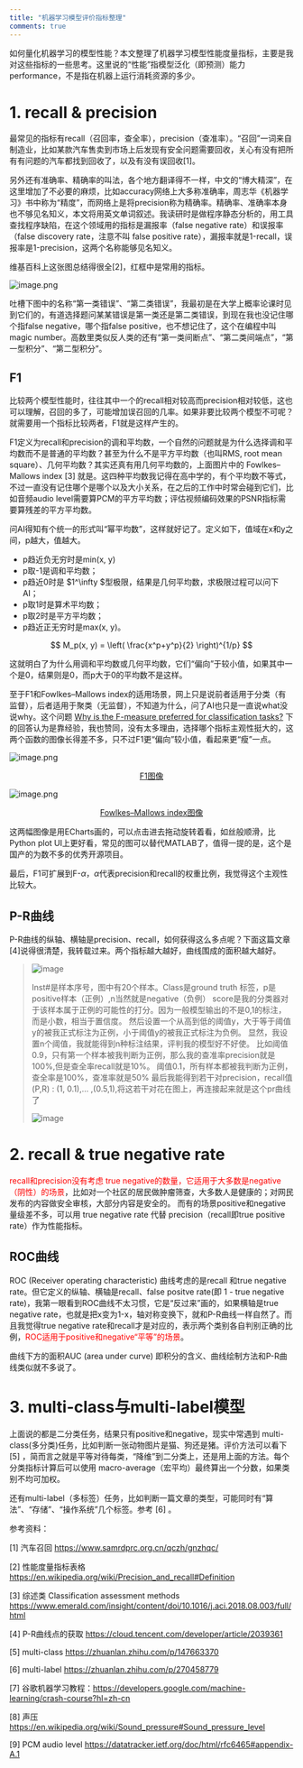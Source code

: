 ```yaml
---
title: "机器学习模型评价指标整理"
comments: true
---
```


<style>
  img {
    display: block;
    margin: 0 auto;
  }
</style>

如何量化机器学习的模型性能？本文整理了机器学习模型性能度量指标，主要是我对这些指标的一些思考。这里说的“性能”指模型泛化（即预测）能力 performance，不是指在机器上运行消耗资源的多少。

# 1. recall & precision

最常见的指标有recall（召回率，查全率），precision（查准率）。“召回”一词来自制造业，比如某款汽车售卖到市场上后发现有安全问题需要回收，关心有没有把所有有问题的汽车都找到回收了，以及有没有误回收[1]。

另外还有准确率、精确率的叫法，各个地方翻译得不一样，中文的“博大精深”，在这里增加了不必要的麻烦，比如accuracy网络上大多称准确率，周志华《机器学习》书中称为“精度”，而网络上是将precision称为精确率。精确率、准确率本身也不够见名知义，本文将用英文单词叙述。我读研时是做程序静态分析的，用工具查找程序缺陷，在这个领域用的指标是漏报率（false negative rate）和误报率（false discovery rate，注意不叫 false positive rate），漏报率就是1-recall，误报率是1-precision，这两个名称能够见名知义。


维基百科上这张图总结得很全[2]，红框中是常用的指标。


![image.png](../assets/pic/ml/wiki.png)


<!-- more -->  

吐槽下图中的名称“第一类错误”、“第二类错误”，我最初是在大学上概率论课时见到它们的，有道选择题问某某错误是第一类还是第二类错误，到现在我也没记住哪个指false negative，哪个指false positive，也不想记住了，这个在编程中叫magic number。高数里类似反人类的还有“第一类间断点”、“第二类间端点”，“第一型积分”、“第二型积分”。

## F1
比较两个模型性能时，往往其中一个的recall相对较高而precision相对较低，这也可以理解，召回的多了，可能增加误召回的几率。如果非要比较两个模型不可呢？就需要用一个指标比较两者，F1就是这样产生的。

F1定义为recall和precision的调和平均数，一个自然的问题就是为什么选择调和平均数而不是普通的平均数？甚至为什么不是平方平均数（也叫RMS, root mean square）、几何平均数？其实还真有用几何平均数的，上面图片中的 Fowlkes–Mallows index [3] 就是。这四种平均数我记得在高中学的，有个平均数不等式，不过一直没有记住哪个是哪个以及大小关系，在之后的工作中时常会碰到它们，比如音频audio level需要算PCM的平方平均数；评估视频编码效果的PSNR指标需要算残差的平方平均数。

问AI得知有个统一的形式叫“幂平均数”，这样就好记了。定义如下，值域在x和y之间，p越大，值越大。
- p趋近负无穷时是min(x, y)
- p取-1是调和平均数；
- p趋近0时是 $1^\infty $型极限，结果是几何平均数，求极限过程可以问下AI；
- p取1时是算术平均数；
- p取2时是平方平均数；
- p趋近正无穷时是max(x, y)。

$$ M_p(x, y) = \left( \frac{x^p+y^p}{2} \right)^{1/p}  $$

这就明白了为什么用调和平均数或几何平均数，它们“偏向”于较小值，如果其中一个是0，结果则是0，而p大于0的平均数不是这样。

至于F1和Fowlkes–Mallows index的适用场景，网上只是说前者适用于分类（有监督），后者适用于聚类（无监督），不知道为什么，问了AI也只是一直说what没说why。这个问题 <a href="https://datascience.stackexchange.com/questions/36817/why-is-the-f-measure-preferred-for-classification-tasks" target="_blank">Why is the F-measure preferred for classification tasks?</a> 下的回答认为是靠经验，我也赞同，没有太多理由，选择哪个指标主观性挺大的，这两个函数的图像长得差不多，只不过F1更“偏向”较小值，看起来更“瘦”一点。

![image.png](../assets/pic/ml/f1.png)

<p style="text-align: center">
<a href="https://echarts.apache.org/examples/en/editor.html?c=surface-wave&gl=1&code=OYfQHiC2CWB2AEBeeAGA3AKFBSBDMS8AjJliAJ5RyHpmV4HIkZkAOATgKYAm0AxgBcQALyoJktUBx78hohoWZsA9nCGwArpABGndoQDstCAGcBnVoQAU2KPngBaeLZiwAlPAD0zkK1Wx1LV12TEozC2tQensnKLEPbyl_QJ09UmVWAWhlcXgAbwx4eAFlZQAbLNYALnyAXwAaQvhtXD4Aa2B2ZQ1YbgBhcuV2GoByAGIAMymRxqKAN2gTDVwygFlcavymos9vEwALZQB3GomVk05ZovheSE5YE2zYGoAmK6LXGqkuXkERMXe8AYX18P1k_wYgLgACVcLBgJwagVrtc-INhvAANrbFHwcYAZiI-IAbABOACsMxxKPGABZyQZydpaVTcddxgZabhuNwiKy2XixrhtNxSZxSfy2eNOCgJviJgAOSW48ZTKbaCbKmmTTgy0koLXsybcXCcYl8wHaia04ncWn4w1FcbcAz4lAvAyOwW4ckod3EkbU-AAXRxtSaDSaYAAgmBFviACJInECcisRF4uYrDScQNFSNFcix-NJrYo1Pp0ZZso5vPwAvwYTFkyJ5PltMZkbV2s43ZA_A1IiAvvwEysMrQAQAOSCeleEaunWg3FbZeuC04RwGAS6ZTbuL7HGUACtOIInqMhgJDp0Nvt-HX873vM1lGAABKcaDAfYCGq0lAFxYIoLnYaBOBMGpsRRZFcQrTslnYM4-FzS14COaAuAmdhcDufc2RHA5jlOc5OCDBsURHa4Dm5OBgFGNEyiGQ1OAAR2WLIcnw3EwG4tlPh8HA4DQlFgUEuwwBE6jzE2UwZKDfMpPIPjcQEuJXCkj4Bx8aJJIU6SLBqMJ5IFespOEU4enPHJ4CsST4HIDxYNMvs0QeAR4FYFBCHWa8ADo_COKw3mIckPAAKngXz9gC44rCIFB6kcUkiD87zvBeFA3EwUydhfeAuAEDR2AQaK_JMVj2AEOz4EixyctyyxkEcZhcoKzgipKqLcH8wKrCsMq-vs1gPAAam63q4vIJKRoSeAQqILxPOy_S8vazrSp6mLHlgGrIrKgAFABJCKJu2uArHIWqzr846VtM8M2Ue65ntDWo0CAA" target="_blank">F1图像</a>
</p>

![image.png](../assets/pic/ml/geo.png)

<p style="text-align: center">
<a href="https://echarts.apache.org/examples/en/editor.html?c=surface-wave&gl=1&code=OYfQHiC2CWB2AEBeeAGA3AKFBSBDMS8AjJliAJ5RyHpmV4HIkZkAOATgKYAm0AxgBcQALyoJktUBx78hohoWZsA9nCGwArpABGndoQDstCAGcBnVoQAU2KPngBaeLZiwAlPAD0zkK1Wx1LV12TEozC2tQensnKLEPbyl_QJ09UmVWAWhlcXgAbwx4eAFlZQAbLNYALnyAXwAaQvhtXD4Aa2B2ZQ1YbgBhcuV2GoByAGIAMymRxqKAN2gTDVwygFlcavymos9vEwALZQB3GomVk05ZovheSE5YE2zYGoAmK6LXGqkuXkERMXe8AYX18P1k_wYgLgACVcLBgJwagVrtc-INhvAANrbFHwcYAZiI-IAbABOACsMxxKPGABZyQZydpaVTcddxgZabhuNwiKy2XixrhtNxSZxSfy2eNOCgJviJgAOSW48ZTKbaCbKmmTTgy0koLXsybcXCcYl8wHaia04ncWn4w1FcbcAz4lAvAyOwW4ckod3EkbU-AAXRxtSaDSaYAAgmBFviACJInECcisRF4uYrDScQNFSNFcix-NJrYo1Pp0ZZso5vPwAvwYTFkyJ5PltMZkbV2s43ZA_A1IiAvvwEysMrQAQAOSCeleEaunWg3FbZeuC04RwGAS6ZTbuL7HGUACtOIInqMhgJDp0Nvt-HX873vM1lGAABKcaDAfYCGq0lAFxYIoLnYaBOBMGpsRRZFcQrTslnYM4-FzS14COaAuAmdhcDufc2RHA5jlOc5OCDBsURHa4Dm5OBgFGNEyiGQ1OAAR2WLIcnw3EwG4tlPh8HA4DQlFgUEuwwBE6jzE2UwZKDfMpPIPjcQEuJXCkj4Bx8aJJIU6SLBqMJ5IFespOEU4enPHJ4CsST4HIDxYNMvs0QeAR4FYFBCHWa8ADo_COKw3mIckPAAKngXz9gC44rCIFB6kcUkiD87zvBeFA3EwUzcS4AQNHYBBor8kxWPYAQ7PgSLHJylzvEsZB4AVF5mFyrxvHywritwfzAqsKwSv6-zWA8ABqKLepi_ryCS0aEngEKiC8Tzsv0nZOs4Aqism_zHlgKrIpKgAFABJCLdpi_arHIarLr8s61tM8M2Re643tDWo0CAA" target="_blank">Fowlkes–Mallows index图像</a>
</p>

这两幅图像是用ECharts画的，可以点击进去拖动旋转着看，如丝般顺滑，比Python plot UI上更好看，常见的图可以替代MATLAB了，值得一提的是，这个是国产的为数不多的优秀开源项目。

最后，F1可扩展到F-$\alpha$，$\alpha$代表precision和recall的权重比例，我觉得这个主观性比较大。


## P-R曲线
P-R曲线的纵轴、横轴是precision、recall，如何获得这么多点呢？下面这篇文章[4]说得很清楚，我转载过来。两个指标越大越好，曲线围成的面积越大越好。


> ![image](../assets/pic/ml/pr_data.webp)
>
> Inst#是样本序号，图中有20个样本。Class是ground truth 标签，p是positive样本（正例）,n当然就是negative（负例） score是我的分类器对于该样本属于正例的可能性的打分。因为一般模型输出的不是0,1的标注，而是小数，相当于置信度。
然后设置一个从高到低的阈值y，大于等于阈值y的被我正式标注为正例，小于阈值y的被我正式标注为负例。
显然，我设置n个阈值，我就能得到n种标注结果，评判我的模型好不好使。
比如阈值0.9，只有第一个样本被我判断为正例，那么我的查准率precision就是100%,但是查全率recall就是10%。
阈值0.1，所有样本都被我判断为正例，查全率是100%，查准率就是50%
最后我能得到若干对precision，recall值(P,R)  :    (1, 0.1),… ,(0.5,1),将这若干对花在图上，再连接起来就是这个pr曲线了
>
> ![image](../assets/pic/ml/pr_image.webp)


# 2. recall & true negative rate

<span style="color: red;">recall和precision没有考虑 true negative的数量，它适用于大多数是negative（阴性）的场景</span>，比如对一个社区的居民做肿瘤筛查，大多数人是健康的；对网民发布的内容做安全审核，大部分内容是安全的。 而有的场景positive和negative量级差不多，可以用 true negative rate 代替 precision（recall即true positive rate）作为性能指标。

## ROC曲线

ROC (Receiver operating characteristic) 曲线考虑的是recall 和true negative rate。但它定义的纵轴、横轴是recall、false positve rate(即 1 - true negative rate)，我第一眼看到ROC曲线不太习惯，它是“反过来”画的，如果横轴是true negative rate，也就是把x变为1-x，轴对称变换下，就和P-R曲线一样自然了。而且我觉得true negative rate和recall才是对应的，表示两个类别各自判别正确的比例，<span style="color: red;">ROC适用于positive和negative“平等”的场景</span>。

曲线下方的面积AUC (area under curve) 即积分的含义、曲线绘制方法和P-R曲线类似就不多说了。



# 3. multi-class与multi-label模型

上面说的都是二分类任务，结果只有positive和negative，现实中常遇到 multi-class(多分类)任务，比如判断一张动物图片是猫、狗还是猪。评价方法可以看下[5] ，简而言之就是平等对待每类，“降维”到二分类上，还是用上面的方法。每个分类指标计算后可以使用 macro-average（宏平均）最终算出一个分数，如果类别不均可加权。


还有multi-label（多标签）任务，比如判断一篇文章的类型，可能同时有“算法”、“存储”、“操作系统”几个标签。参考 [6] 。


参考资料：

[1] 汽车召回 <a href="https://www.samrdprc.org.cn/qczh/gnzhqc/" target="_blank">https://www.samrdprc.org.cn/qczh/gnzhqc/</a>

[2] 性能度量指标表格 <a href="https://en.wikipedia.org/wiki/Precision_and_recall#Definition" target="_blank">https://en.wikipedia.org/wiki/Precision_and_recall#Definition</a>

[3] 综述类 Classification assessment methods
<a href="https://www.emerald.com/insight/content/doi/10.1016/j.aci.2018.08.003/full/html" target="_blank">https://www.emerald.com/insight/content/doi/10.1016/j.aci.2018.08.003/full/html</a>

[4] P-R曲线点的获取 <a href="https://cloud.tencent.com/developer/article/2039361 " target="_blank">https://cloud.tencent.com/developer/article/2039361 </a>

[5] multi-class <a href="https://zhuanlan.zhihu.com/p/147663370" target="_blank">https://zhuanlan.zhihu.com/p/147663370</a>

[6] multi-label <a href="https://zhuanlan.zhihu.com/p/270458779" target="_blank">https://zhuanlan.zhihu.com/p/270458779</a>

[7] 谷歌机器学习教程：<a href="https://developers.google.com/machine-learning/crash-course?hl=zh-cn" target="_blank">https://developers.google.com/machine-learning/crash-course?hl=zh-cn</a>

[8] 声压 <a href="https://en.wikipedia.org/wiki/Sound_pressure#Sound_pressure_level" target="_blank">https://en.wikipedia.org/wiki/Sound_pressure#Sound_pressure_level</a>

[9] PCM audio level <a href="https://datatracker.ietf.org/doc/html/rfc6465#appendix-A.1" target="_blank">https://datatracker.ietf.org/doc/html/rfc6465#appendix-A.1</a>
